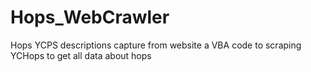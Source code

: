 # Hops_WebCrawler
Hops YCPS descriptions capture from website
a VBA code to scraping YCHops to get all data about hops
